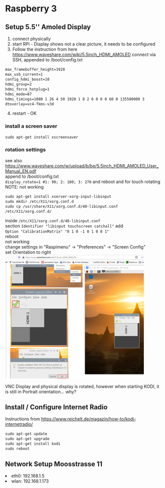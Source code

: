 # Raspberry 3

## Setup 5.5'' Amoled Display
1. connect physically
2. start RPi - Display shows not a clear picture, it needs to be configured
3. Follow the instruction from here https://www.waveshare.com/wiki/5.5inch_HDMI_AMOLED connect via SSH, appended to /boot/config.txt
```
max_framebuffer_height=1920
max_usb_current=1
config_hdmi_boost=10
hdmi_group=2
hdmi_force_hotplug=1
hdmi_mode=87
hdmi_timings=1080 1 26 4 50 1920 1 8 2 6 0 0 0 60 0 135580000 3
dtoverlay=vc4-fkms-v3d
```
4. restart - OK
### install a screen saver
`sudo apt-get install xscreensaver`
### rotation settings
see also https://www.waveshare.com/w/upload/b/be/5.5inch_HDMI_AMOLED_User_Manual_EN.pdf  
append to /boot/config.txt  
`display_rotate=1 #1: 90; 2: 180; 3: 270` and reboot
and for touch rotating
NOTE: not working
```
sudo apt-get install xserver-xorg-input-libinput
sudo mkdir /etc/X11/xorg.conf.d
sudo cp /usr/share/X11/xorg.conf.d/40-libinput.conf /etc/X11/xorg.conf.d/
```
inside `/etc/X11/xorg.conf.d/40-libinput.conf`  
section `Identifier "libinput touchscreen catchall"` add  
`Option "CalibrationMatrix" "0 1 0 -1 0 1 0 0 1"`  
reboot  
not working  
change settings in "Raspimenu" -> "Preferences" -> "Screen Config"  
set Orientation to right  
<img alt="Screen Editor" src="./doc/screen-editor.amoled.png" height="400" />

VNC Display and physical display is rotated, however when starting KODI, it is still in Portrait orientation... why?

## Install / Configure Internet Radio
Instructions from https://www.reichelt.de/magazin/how-to/kodi-internetradio/  
```
sudo apt-get update
sudo apt-get upgrade
sudo apt-get install kodi
sudo reboot
```


## Network Setup Moosstrasse 11
<li>eth0: 192.168.1.5
<li>wlan: 192.168.1.173